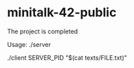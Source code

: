 # minitalk-42-public

The project is completed

Usage:
./server 

./client SERVER_PID "$(cat texts/FILE.txt)"
